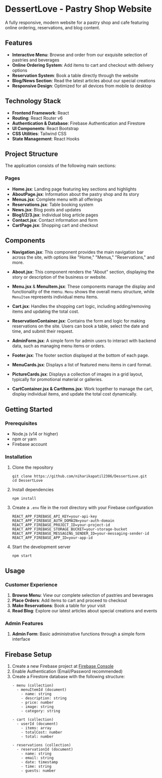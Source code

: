 # DessertLove - Pastry Shop Website

A fully responsive, modern website for a pastry shop and cafe featuring online ordering, reservations, and blog content.

## Features

- **Interactive Menu**: Browse and order from our exquisite selection of pastries and beverages
- **Online Ordering System**: Add items to cart and checkout with delivery options
- **Reservation System**: Book a table directly through the website
- **Blog/News Section**: Read the latest articles about our special creations
- **Responsive Design**: Optimized for all devices from mobile to desktop

## Technology Stack

- **Frontend Framework**: React
- **Routing**: React Router v6
- **Authentication & Database**: Firebase Authentication and Firestore
- **UI Components**: React Bootstrap
- **CSS Utilities**: Tailwind CSS
- **State Management**: React Hooks

## Project Structure

The application consists of the following main sections:

### Pages
- **Home.jsx**: Landing page featuring key sections and highlights
- **AboutPage.jsx**: Information about the pastry shop and its story
- **Menus.jsx**: Complete menu with all offerings
- **Reservations.jsx**: Table booking system
- **News.jsx**: Blog posts and updates
- **Blog1/2/3.jsx**: Individual blog article pages
- **Contact.jsx**: Contact information and form
- **CartPage.jsx**: Shopping cart and checkout

## Components

- **Navigation.jsx**: This component provides the main navigation bar across the site, with options like "Home," "Menus," "Reservations," and more.
  
- **About.jsx**: This component renders the "About" section, displaying the story or description of the business or website.

- **Menu.jsx** & **MenuItem.jsx**: These components manage the display and functionality of the menu. `Menu` shows the overall menu structure, while `MenuItem` represents individual menu items.

- **Cart.jsx**: Handles the shopping cart logic, including adding/removing items and updating the total cost.

- **ReservationContainer.jsx**: Contains the form and logic for making reservations on the site. Users can book a table, select the date and time, and submit their request.

- **AdminForm.jsx**: A simple form for admin users to interact with backend data, such as managing menu items or orders.

- **Footer.jsx**: The footer section displayed at the bottom of each page.

- **MenuCards.jsx**: Displays a list of featured menu items in card format.

- **PictureCards.jsx**: Displays a collection of images in a grid layout, typically for promotional material or galleries.

- **CartContainer.jsx & CartItems.jsx**: Work together to manage the cart, display individual items, and update the total cost dynamically.


## Getting Started

### Prerequisites
- Node.js (v14 or higher)
- npm or yarn
- Firebase account

### Installation

1. Clone the repository
   ```
   git clone https://github.com/niharikapatil2306/DessertLove.git
   cd DessertLove
   ```

2. Install dependencies
   ```
   npm install
   ```
   
3. Create a `.env` file in the root directory with your Firebase configuration
   ```
   REACT_APP_FIREBASE_API_KEY=your-api-key
   REACT_APP_FIREBASE_AUTH_DOMAIN=your-auth-domain
   REACT_APP_FIREBASE_PROJECT_ID=your-project-id
   REACT_APP_FIREBASE_STORAGE_BUCKET=your-storage-bucket
   REACT_APP_FIREBASE_MESSAGING_SENDER_ID=your-messaging-sender-id
   REACT_APP_FIREBASE_APP_ID=your-app-id
   ```

4. Start the development server
   ```
   npm start
   ```

## Usage

### Customer Experience
1. **Browse Menu**: View our complete selection of pastries and beverages
2. **Place Orders**: Add items to cart and proceed to checkout
3. **Make Reservations**: Book a table for your visit
4. **Read Blog**: Explore our latest articles about special creations and events

### Admin Features
1. **Admin Form**: Basic administrative functions through a simple form interface

## Firebase Setup

1. Create a new Firebase project at [Firebase Console](https://console.firebase.google.com/)
2. Enable Authentication (Email/Password recommended)
3. Create a Firestore database with the following structure:
   ```
   - menu (collection)
     - menuItemId (document)
       - name: string
       - description: string
       - price: number
       - image: string
       - category: string
   
   - cart (collection)
     - userId (document)
       - items: array
       - totalCost: number
       - total: number
   
   - reservations (collection)
     - reservationId (document)
       - name: string
       - email: string
       - date: timestamp
       - time: string
       - guests: number
   ```
